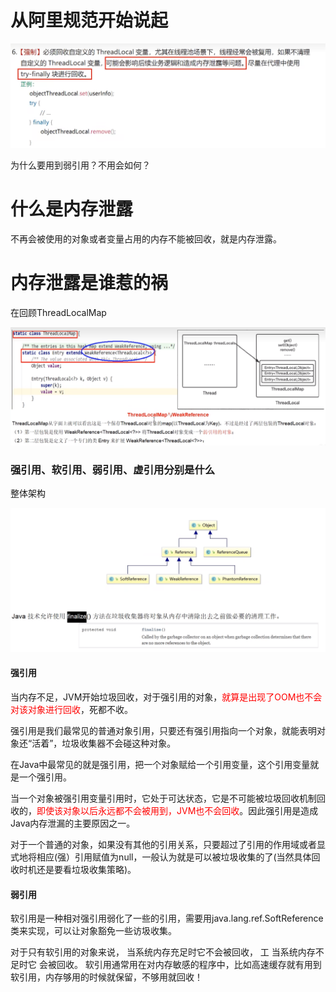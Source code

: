 # 从阿里规范开始说起

![](images/2.ThreadLocal阿里规范.png)

为什么要用到弱引用？不用会如何？

# 什么是内存泄露

不再会被使用的对象或者变量占用的内存不能被回收，就是内存泄露。

# 内存泄露是谁惹的祸

在回顾ThreadLocalMap

![image-20230719225612599](images/7.ThreadLocal回顾.png)

### 强引用、软引用、弱引用、虚引用分别是什么

整体架构

![image-20230720221034842](images/8.强软弱虚引用架构.png)

#### 强引用

当内存不足，JVM开始垃圾回收，对于强引用的对象，<font color = 'red'>就算是出现了OOM也不会对该对象进行回收</font>，死都不收。

强引用是我们最常见的普通对象引用，只要还有强引用指向一个对象，就能表明对象还“活着”，垃圾收集器不会碰这种对象。

在Java中最常见的就是强引用，把一个对象赋给一个引用变量，这个引用变量就是一个强引用。

当一个对象被强引用变量引用时，它处于可达状态，它是不可能被垃圾回收机制回收的，<font color = 'red'>即使该对象以后永远都不会被用到，JVM也不会回收</font>。因此强引用是造成Java内存泄漏的主要原因之一。

对于一个普通的对象，如果没有其他的引用关系，只要超过了引用的作用域或者显式地将相应(强）引用赋值为null，一般认为就是可以被垃圾收集的了(当然具体回收时机还是要看垃圾收集策略)。

#### 弱引用

软引用是一种相对强引用弱化了一些的引用，需要用java.lang.ref.SoftReference类来实现，可以让对象豁免一些访圾收集。

对于只有软引用的对象来说，
当系统内存充足时它不会被回收，
工
当系统内存不足时它
会被回收。
软引用通常用在对内存敏感的程序中，比如高速缓存就有用到软引用，内存够用的时候就保留，不够用就回收！

















